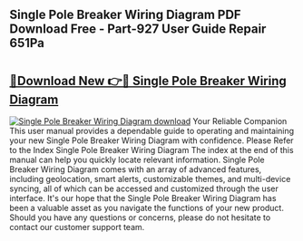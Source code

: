 ## Single Pole Breaker Wiring Diagram PDF Download Free - Part-927 User Guide Repair 651Pa

# <h2><a href="http://dfqzod0.blite.top/?on=Single+Pole+Breaker+Wiring+Diagram">🔗Download New 👉🔴 Single Pole Breaker Wiring Diagram</a></h2>

[![Single Pole Breaker Wiring Diagram download](https://i.imgur.com/lujVjoI.png)](http://dfqzod0.blite.top/?on=Single+Pole+Breaker+Wiring+Diagram)
Your Reliable Companion This user manual provides a dependable guide to operating and maintaining your new Single Pole Breaker Wiring Diagram with confidence. Please Refer to the Index Single Pole Breaker Wiring Diagram The index at the end of this manual can help you quickly locate relevant information. Single Pole Breaker Wiring Diagram comes with an array of advanced features, including geolocation, smart alerts, customizable themes, and multi-device syncing, all of which can be accessed and customized through the user interface. It's our hope that the Single Pole Breaker Wiring Diagram has been a valuable asset as you navigate the functions of your new product. Should you have any questions or concerns, please do not hesitate to contact our customer support team.
